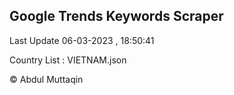 

## Google Trends Keywords Scraper 
 
Last Update 06-03-2023 , 18:50:41

Country List :
VIETNAM.json



© Abdul Muttaqin 
